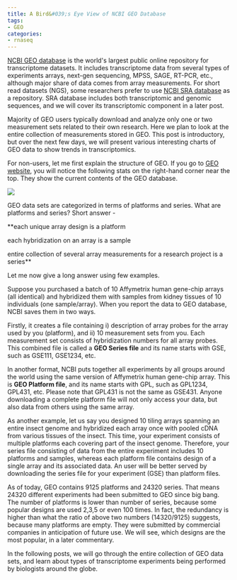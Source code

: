 ```yaml
---
title: A Bird&#039;s Eye View of NCBI GEO Database
tags:
- GEO
categories:
- rnaseq
---
```

[NCBI GEO database](http://www.ncbi.nlm.nih.gov/geo/) is the world's largest
public online repository for transcriptome datasets. It includes transcriptome
data from several types of experiments arrays, next-gen sequencing, MPSS,
SAGE, RT-PCR, etc., although major share of data comes from array
measurements. For short read datasets (NGS), some researchers prefer to use
[NCBI SRA database](http://www.ncbi.nlm.nih.gov/sra) as a repository. SRA
database includes both transcriptomic and genomic sequences, and we will cover
its transcriptomic component in a later post.
<!--more-->

Majority of GEO users typically download and analyze only one or two
measurement sets related to their own research. Here we plan to look at the
entire collection of measurements stored in GEO. This post is introductory,
but over the next few days, we will present various interesting charts of GEO
data to show trends in transcriptomics.

For non-users, let me first explain the structure of GEO. If you go to [GEO
website](http://www.ncbi.nlm.nih.gov/geo/), you will notice the following
stats on the right-hand corner near the top. They show the current contents of
the GEO database.

![](http://www.homolog.us/blogs/wp-content/uploads/2011/08/Capture.png)

GEO data sets are categorized in terms of platforms and series. What are
platforms and series? Short answer -

**each unique array design is a platform 

each hybridization on an array is a sample

entire collection of several array measurements for a research project is a
series**

Let me now give a long answer using few examples.

Suppose you purchased a batch of 10 Affymetrix human gene-chip arrays (all
identical) and hybridized them with samples from kidney tissues of 10
individuals (one sample/array). When you report the data to GEO database, NCBI
saves them in two ways.

Firstly, it creates a file containing i) description of array probes for the
array used by you (platform), and ii) 10 measurement sets from you. Each
measurement set consists of hybridization numbers for all array probes. This
combined file is called a **GEO Series file** and its name starts with GSE,
such as GSE111, GSE1234, etc.

In another format, NCBI puts together all experiments by all groups around the
world using the same version of Affymetrix human gene-chip array. This is
**GEO Platform file**, and its name starts with GPL, such as GPL1234, GPL431,
etc. Please note that GPL431 is not the same as GSE431. Anyone downloading a
complete platform file will not only access your data, but also data from
others using the same array.

As another example, let us say you designed 10 tiling arrays spanning an
entire insect genome and hybridized each array once with pooled cDNA from
various tissues of the insect. This time, your experiment consists of multiple
platforms each covering part of the insect genome. Therefore, your series file
consisting of data from the entire experiment includes 10 platforms and
samples, whereas each platform file contains design of a single array and its
associated data. An user will be better served by downloading the series file
for your experiment (GSE) than platform files.

As of today, GEO contains 9125 platforms and 24320 series. That means 24320
different experiments had been submitted to GEO since big bang. The number of
platforms is lower than number of series, because some popular designs are
used 2,3,5 or even 100 times. In fact, the redundancy is higher than what the
ratio of above two numbers (14320/9125) suggests, because many platforms are
empty. They were submitted by commercial companies in anticipation of future
use. We will see, which designs are the most popular, in a later commentary.

In the following posts, we will go through the entire collection of GEO data
sets, and learn about types of transcriptome experiments being performed by
biologists around the globe.

